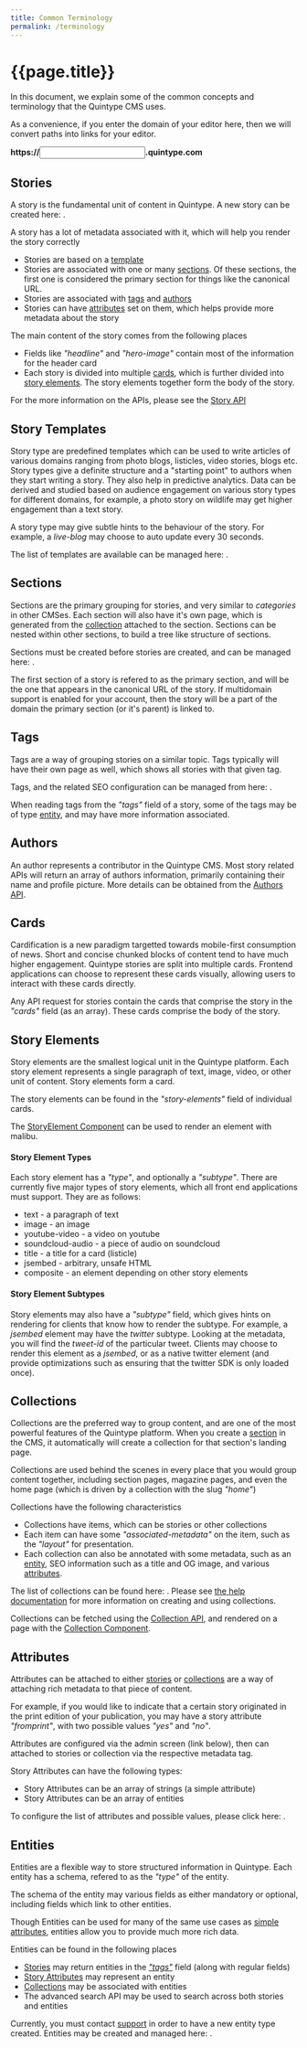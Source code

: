 ```yaml
---
title: Common Terminology
permalink: /terminology
---
```

# {{page.title}}

In this document, we explain some of the common concepts and terminology that the Quintype CMS uses.

As a convenience, if you enter the domain of your editor here, then we will convert paths into links for your editor.

<b>https://<input id="publisher-name"/>.quintype.com</b>

## Stories

A story is the fundamental unit of content in Quintype. A new story can be created here: <span data-editor-path="/story/new"></span>.

A story has a lot of metadata associated with it, which will help you render the story correctly
* Stories are based on a [template](#story-templates)
* Stories are associated with one or many [sections](#sections). Of these sections, the first one is considered the primary section for things like the canonical URL.
* Stories are associated with [tags](#tags) and [authors](#authors)
* Stories can have [attributes](#attributes) set on them, which helps provide more metadata about the story

The main content of the story comes from the following places
* Fields like *"headline"* and *"hero-image"* contain most of the information for the header card
* Each story is divided into multiple [cards](#cards), which is further divided into [story elements](#story-elements). The story elements together form the body of the story.

For the more information on the APIs, please see the [Story API](https://developers.quintype.com/quintype-node-backend/Story.html)

## Story Templates

Story type are predefined templates which can be used to write articles of various domains ranging from photo blogs, listicles, video stories, blogs etc. Story types give a definite structure and a "starting point" to authors when they start writing a story. They also help in predictive analytics. Data can be derived and studied based on audience engagement on various story types for different domains, for example, a photo story on wildlife may get higher engagement than a text story.

A story type may give subtle hints to the behaviour of the story. For example, a *live-blog* may choose to auto update every 30 seconds.

The list of templates are available can be managed here: <span data-editor-path="/settings/configure/story-templates"></span>.

## Sections

Sections are the primary grouping for stories, and very similar to *categories* in other CMSes. Each section will also have it's own page, which is generated from the [collection](#collections) attached to the section. Sections can be nested within other sections, to build a tree like structure of sections.

Sections must be created before stories are created, and can be managed here: <span data-editor-path="/manage/sections"></span>.

The first section of a story is refered to as the primary section, and will be the one that appears in the canonical URL of the story. If multidomain support is enabled for your account, then the story will be a part of the domain the primary section (or it's parent) is linked to.

## Tags

Tags are a way of grouping stories on a similar topic. Tags typically will have their own page as well, which shows all stories with that given tag.

Tags, and the related SEO configuration can be managed from here: <span data-editor-path="/manage/tags"></span>.

When reading tags from the *"tags"* field of a story, some of the tags may be of type [entity](#entities), and may have more information associated.

## Authors

An author represents a contributor in the Quintype CMS. Most story related APIs will return an array of authors information, primarily containing their name and profile picture. More details can be obtained from the [Authors API](https://developers.quintype.com/quintype-node-backend/Author.html).

## Cards

Cardification is a new paradigm targetted towards mobile-first consumption of news. Short and concise chunked blocks of content tend to have much higher engagement. Quintype stories are split into multiple cards. Frontend applications can choose to represent these cards visually, allowing users to interact with these cards directly.

Any API request for stories contain the cards that comprise the story in the *"cards"* field (as an array). These cards comprise the body of the story.

## Story Elements

Story elements are the smallest logical unit in the Quintype platform. Each story element represents a single paragraph of text, image, video, or other unit of content. Story elements form a card.

The story elements can be found in the *"story-elements"* field of individual cards.

The [StoryElement Component](https://developers.quintype.com/quintype-node-components/StoryElement.html) can be used to render an element with malibu.

#### Story Element Types

Each story element has a *"type"*, and optionally a *"subtype"*. There are currently five major types of story elements, which all front end applications must support. They are as follows:

* text - a paragraph of text
* image - an image
* youtube-video - a video on youtube
* soundcloud-audio - a piece of audio on soundcloud
* title - a title for a card (listicle)
* jsembed - arbitrary, unsafe HTML
* composite - an element depending on other story elements

#### Story Element Subtypes

Story elements may also have a *"subtype"* field, which gives hints on rendering for clients that know how to render the subtype. For example, a *jsembed* element may have the *twitter* subtype. Looking at the metadata, you will find the *tweet-id* of the particular tweet. Clients may choose to render this element as a *jsembed*, or as a native twitter element (and provide optimizations such as ensuring that the twitter SDK is only loaded once).

## Collections

Collections are the preferred way to group content, and are one of the most powerful features of the Quintype platform. When you create a [section](#sections) in the CMS, it automatically will create a collection for that section's landing page.

Collections are used behind the scenes in every place that you would group content together, including section pages, magazine pages, and even the home page (which is driven by a collection with the slug *"home"*)

Collections have the following characteristics

* Collections have items, which can be stories or other collections
* Each item can have some *"associated-metadata"* on the item, such as the *"layout"* for presentation.
* Each collection can also be annotated with some metadata, such as an [entity](#entities), SEO information such as a title and OG image, and various [attributes](#attributes).

The list of collections can be found here: <span data-editor-path="/content/collections"></span>. Please see [the help documentation](https://help.quintype.com/topic/collections) for more information on creating and using collections.

Collections can be fetched using the [Collection API](https://developers.quintype.com/quintype-node-backend/Collection.html), and rendered on a page with the [Collection Component](https://developers.quintype.com/quintype-node-components/Collection.html).

## Attributes

Attributes can be attached to either [stories](#stories) or [collections](#collections) are a way of attaching rich metadata to that piece of content.

For example, if you would like to indicate that a certain story originated in the print edition of your publication, you may have a story attribute *"fromprint"*, with two possible values *"yes"* and *"no"*.

Attributes are configured via the admin screen (link below), then can attached to stories or collection via the respective metadata tag.

Story Attributes can have the following types:
* Story Attributes can be an array of strings (a simple attribute)
* Story Attributes can be an array of entities

To configure the list of attributes and possible values, please click here: <span data-editor-path="/manage/attributes"></span>.

## Entities

Entities are a flexible way to store structured information in Quintype. Each entity has a schema, refered to as the *"type"* of the entity.

The schema of the entity may various fields as either mandatory or optional, including fields which link to other entities.

Though Entities can be used for many of the same use cases as [simple attributes](#attributes), entities allow you to provide much more rich data.

Entities can be found in the following places
* [Stories](#stories) may return entities in the [*"tags"*](#tags) field (along with regular fields)
* [Story Attributes](#attributes) may represent an entity
* [Collections](#collections) may be associated with entities
* The advanced search API may be used to search across both stories and entities

Currently, you must contact [support](mailto:support@quintype.com) in order to have a new entity type created. Entities may be created and managed here: <span data-editor-path="/manage/entities"></span>.
